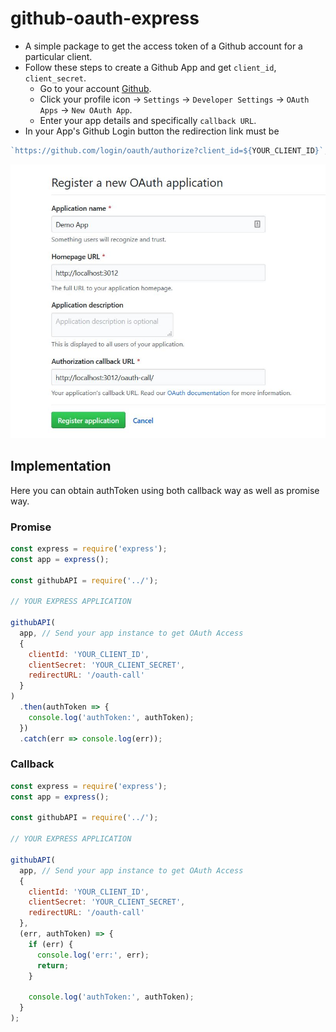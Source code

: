 # github-oauth-express

- A simple package to get the access token of a Github account for a particular client.
- Follow these steps to create a Github App and get `client_id`, `client_secret`.
  - Go to your account [Github](https://github.com).
  - Click your profile icon -> `Settings` -> `Developer Settings` -> `OAuth Apps` -> `New OAuth App`.
  - Enter your app details and specifically `callback URL`.
- In your App's Github Login button the redirection link must be

```js
`https://github.com/login/oauth/authorize?client_id=${YOUR_CLIENT_ID}`;
```

![](./images/OAuth-github.jpg)

## Implementation

Here you can obtain authToken using both callback way as well as promise way.

### Promise

```js
const express = require('express');
const app = express();

const githubAPI = require('../');

// YOUR EXPRESS APPLICATION

githubAPI(
  app, // Send your app instance to get OAuth Access
  {
    clientId: 'YOUR_CLIENT_ID',
    clientSecret: 'YOUR_CLIENT_SECRET',
    redirectURL: '/oauth-call'
  }
)
  .then(authToken => {
    console.log('authToken:', authToken);
  })
  .catch(err => console.log(err));
```

### Callback

```js
const express = require('express');
const app = express();

const githubAPI = require('../');

// YOUR EXPRESS APPLICATION

githubAPI(
  app, // Send your app instance to get OAuth Access
  {
    clientId: 'YOUR_CLIENT_ID',
    clientSecret: 'YOUR_CLIENT_SECRET',
    redirectURL: '/oauth-call'
  },
  (err, authToken) => {
    if (err) {
      console.log('err:', err);
      return;
    }

    console.log('authToken:', authToken);
  }
);
```
